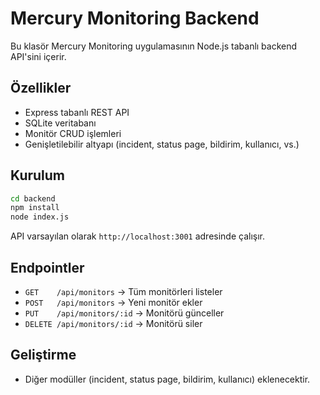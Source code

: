 # Mercury Monitoring Backend

Bu klasör Mercury Monitoring uygulamasının Node.js tabanlı backend API'sini içerir.

## Özellikler
- Express tabanlı REST API
- SQLite veritabanı
- Monitör CRUD işlemleri
- Genişletilebilir altyapı (incident, status page, bildirim, kullanıcı, vs.)

## Kurulum

```bash
cd backend
npm install
node index.js
```

API varsayılan olarak `http://localhost:3001` adresinde çalışır.

## Endpointler

- `GET    /api/monitors`   → Tüm monitörleri listeler
- `POST   /api/monitors`   → Yeni monitör ekler
- `PUT    /api/monitors/:id` → Monitörü günceller
- `DELETE /api/monitors/:id` → Monitörü siler

## Geliştirme
- Diğer modüller (incident, status page, bildirim, kullanıcı) eklenecektir. 